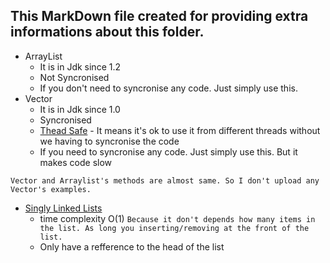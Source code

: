 ## This MarkDown file created for providing extra informations about this folder.

- ArrayList
    - It is in Jdk since 1.2
    - Not Syncronised
    - If you don't need to syncronise any code. Just simply use this.
- Vector
    - It is in Jdk since 1.0
    - Syncronised
    - [Thead Safe] - It means it's ok to use it from different threads without we having to syncronise the code
    - If you need to syncronise any code. Just simply use this. But it makes code slow

`Vector and Arraylist's methods are almost same. So I don't upload any Vector's examples.`

- [Singly Linked Lists]
    - time complexity O(1) `Because it don't depends how many items in the list. As long you inserting/removing at the front of the list.`
    - Only have a refference to the head of the list
    

    
<!-- important links -->

[Singly Linked Lists]: https://examples.javacodegeeks.com/singly-linked-list-java-example/
[Thead Safe]: https://www.codejava.net/java-core/collections/understanding-collections-and-thread-safety-in-java